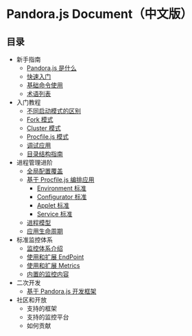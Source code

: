 # Pandora.js Document（中文版）

## 目录

- 新手指南
    - [Pandora.js 是什么](intro/index.md)
    - [快速入门](intro/quickstart.md)
    - [基础命令使用](intro/command.md) 
    - [术语列表](intro/keyword.md) 
- 入门教程
    - [不同启动模式的区别](base/kinds_of_startup.md) 
    - [Fork 模式](base/fork_mode.md) 
    - [Cluster 模式](base/cluster_mode.md) 
    - [Procfile.js 模式](base/procfile_mode.md)
    - [调试应用](base/debug.md) 
    - [目录结构指南](base/logs.md)
- 进程管理进阶
    - [全局配置覆盖](base/global_config.md)
    - [基于 Procfile.js 编排应用](custom_procfile.md) 
        - [Environment 标准](process/environment_std.md) 
        - [Configurator 标准](configurator_std.md) 
        - [Applet 标准](applet_std.md) 
        - [Service 标准](process/service_std.md) 
    - [进程模型](process/process_model.md) 
    - [应用生命周期](process/applicationl_life_cycle.md) 
- 标准监控体系
    - [监控体系介绍](monitor/index.md) 
    - [使用和扩展 EndPoint](monitor/endpoint.md)
    - [使用和扩展 Metrics](monitor/metrics.md)
    - [内置的监控内容](monitor/monitor_inner.md)
- 二次开发
    - [基于 Pandora.js 开发框架](develop_framework_with_pandora.md) 
- 社区和开放
    - 支持的框架 
    - 支持的监控平台 
    - 如何贡献 

